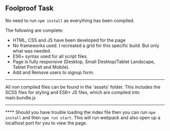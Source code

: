 ## Foolproof Task
No need to run ```npm install``` as everything has been compiled. 

The following are complete:

* HTML, CSS and JS have been developed for the page
* No frameworks used. I recreated a grid for this specific build. But only what was needed.
* ES6+ syntax used for all script files.
* Page is fully responsive (Desktop, Small Desktop/Tablet Landscape, Tablet Portrait and Mobile).
* Add and Remove users to signup form.

________

All non compiled files can be found in the 'assets' folder. This includes the SCSS files for styling and ES6+ JS files, which are compiled into main.bundle.js
________

**** Should you have trouble loading the index file then you can run ```npm install``` and then ```npm run start```. This will run webpack and also open up a localhost port for you to view the page.